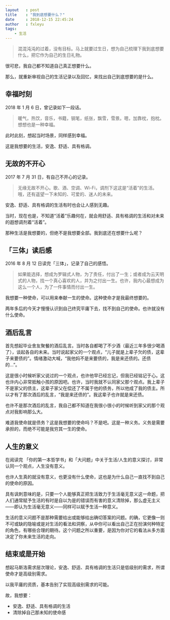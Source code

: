 ```yaml
---
layout   : post
title    : "我到底想要什么？"
date     : 2018-12-15 22:45:24
author   : fxleyu
tags:
    - 生活
---
```

> 混混沌沌的过着，没有目标。马上就要过生日，想为自己梳理下我到底想要什么，把它作为自己的生日礼物。


很可悲，我自己都不知道自己真正想要什么。

那么，就重新审视自己的生活记录以及回忆，来找出自己到底想要的是什么。

## 幸福时刻

2018 年 1 月 6 日，曾记录如下一段话。

> 暖气，热饮，音乐，书籍，钢笔，纸张，飘雪，雪景。嗯，加靠枕，抱枕。想想也是一种幸福。

此时此刻，想起当时场景，同样感到幸福。

这是我想要的生活，安逸、舒适、具有格调。

## 无故的不开心

2017 年 7 月 31 日，有自己不开心的记录。

> 无缘无故不开心。歌、酒、空调、Wi-Fi，调剂下这这是“活着”的生活。哦，还有遥望一下未知的、可爱的、迷人的未来。

安逸、舒适、具有格调的生活有时也会让人感到无趣。

当时，现在也是，不知道“活着”乐趣何在，就会用舒适、具有格调的生活和对未来的遐想调剂着“活着”。

那种生活是我想要的，但绝不是我想要全部。我到底还在想要什么呢？

## 「三体」读后感

2016 年 8 月 12 日读完「三体」，记录了自己的感悟。

> 如果能选择，想成为罗辑式人物，为了责任，付出了一生；或者成为云天明式的人物，找一个真心喜欢的人，并为之付出一生。也许，我内心最想成为这么一个人，为了一件事情而付出一生。

我想要一种使命，可以用来奉献一生的使命。这种使命才是我最终想要的。

两年多后的今天才慢慢认识到自己终究平庸下去，找不到自己的使命。也许就没有什么使命。

## 酒后乱言
首先想起毕业舍友聚餐的酒后乱言。当时各自都喝了不少酒（最近三年多很少喝酒了），谈起各自的未来。当时说起家父的一个观点，“儿子就是上辈子欠的债，这辈子来要债的”。情绪激动大喊，“我他妈不是来要债的，我是来还债的。还债的...”。

这是很小时候听家父说过的一个观点，也许他早已经忘记，但我已经铭记于心。这也许内心非常抵触小孩的原因吧。也许，当时我就不认同家父那个观点。我上辈子不是家父的债主，这辈子家父在偿还了不属于他的债务，所以他成了我的债主。所以才有了那次酒后的乱言，“我是来还债的”。我这辈子也许就是来还债。

也许不是那次酒后的乱言，我自己都不知道在我很小很小的时候听到家父的那个观点对我影响那么大。

难道我使命就是债务？这是我想要的使命吗？不是吧。这是一种义务。义务是需要承担的，而绝不可能是我穷其一生的使命。

## 人生的意义
在阅读完 「你的第一本哲学书」和「大问题」中关于生活/人生的意义探讨，非常认同一个观点，人生没有意义。

也许人生真的就没有意义，也更没有什么使命，这也是为什么自己一直找不到自己的使命的原因。

具有讽刺意味的是，只要一个人能够真正把生活致力于生活毫无意义这一命题，把人们通常赋予生活的有时是自以为是的错误而有害的意义清除掉，那么虚无主义——即认为生活毫无意义——同样可以赋予生活一种意义。

生活的意义问题不是那种需要给出或能够给出确切答案的问题。的确，它更像一则不可或缺的隐喻或是对生活的看法和洞察，从中你可以看出自己正在扮演何种特定的角色，有哪些合理的期待。这个问题之所以重要，是因为你对它的看法从多方面决定了你未来生活的走向。

## 结束或是开始
想起马斯洛需求层次理论，安逸、舒适、具有格调的生活只是低级别的需求，所谓使命才是高级别需求。

以我平庸的资质，基本告别了实现高级别需求的可能。

故，我想要：
- 安逸、舒适、具有格调的生活
- 清除掉自己那未知的使命感
